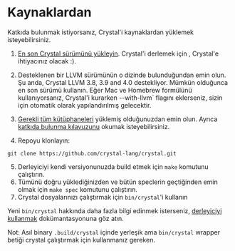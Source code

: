 # Kaynaklardan

Katkıda bulunmak istiyorsanız, Crystal'i kaynaklardan yüklemek isteyebilirsiniz.

1. [En son Crystal sürümünü yükleyin](https://crystal-lang.org/docs/installation). Crystal'i derlemek için , Crystal'e ihtiyacınız olacak :).

2. Desteklenen bir LLVM sürümünün o dizinde bulunduğundan emin olun. Şu anda, Crystal LLVM 3.8, 3.9 and 4.0 destekliyor. Mümkün olduğunca en son sürümü kullanın. Eğer Mac ve Homebrew formülünü kullanıyorsanız, Crystal'i kurarken --with-llvm` flagını eklerseniz, sizin için otomatik olarak yapılandırılmış gelecektir.

3. [Gerekli tüm kütüphaneleri](https://github.com/crystal-lang/crystal/wiki/All-required-libraries) yüklemiş olduğunuzdan emin olun. Ayrıca [katkıda bulunma kılavuzunu](https://github.com/crystal-lang/crystal/blob/master/CONTRIBUTING.md) okumak isteyebilirsiniz.

4. Repoyu klonlayın:

```
git clone https://github.com/crystal-lang/crystal.git
```

5. Derleyiciyi kendi versiyonunuzda build etmek için `make` komutunu çalıştırın.
6. Tümünü doğru yüklediğinizden ve bütün speclerin geçtiğinden emin olmak için `make spec` komutunu çalıştırın.
7. Crystal dosyalarınızı çalıştırmak için `bin/crystal`'i kullanın

Yeni `bin/crystal` hakkında daha fazla bilgi edinmek isterseniz, [derleyiciyi kullanmak](https://crystal-lang.org/docs/using_the_compiler/) dokümantasyonuna göz atın.

Not: Asıl binary `.build/crystal` içinde yerleşik ama `bin/crystal` wrapper betiği crystal çalıştırmak için kullanmanız gereken.

